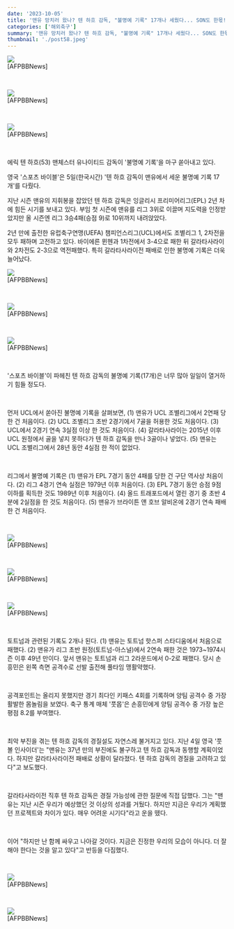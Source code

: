```yaml
---
date: '2023-10-05'
title: '맨유 망치러 왔나? 텐 하흐 감독, "불명예 기록" 17개나 세웠다... SON도 한몫!'
categories: ['해외축구']
summary: '맨유 망치러 왔나? 텐 하흐 감독, "불명예 기록" 17개나 세웠다... SON도 한몫!'
thumbnail: './post58.jpeg'
---
```


![](https://imgnews.pstatic.net/image/108/2023/10/05/0003185878_001_20231005155801243.jpg?type=w647)<br />[AFPBBNews]

<br />

![](https://imgnews.pstatic.net/image/108/2023/10/05/0003185878_002_20231005155801307.jpg?type=w647)<br />[AFPBBNews]

<br />

![](https://imgnews.pstatic.net/image/108/2023/10/05/0003185878_003_20231005155801353.jpg?type=w647)<br />[AFPBBNews]

<br />

에릭 텐 하흐(53) 맨체스터 유나이티드 감독이 '불명예 기록'을 마구 쏟아내고 있다.

영국 '스포츠 바이블'은 5일(한국시간) '텐 하흐 감독이 맨유에서 세운 불명예 기록 17개'를 다뤘다.

지난 시즌 맨유의 지휘봉을 잡았던 텐 하흐 감독은 잉글리시 프리미어리그(EPL) 2년 차에 힘든 시기를 보내고 있다. 부임 첫 시즌에 맨유를 리그 3위로 이끌며 지도력을 인정받았지만 올 시즌엔 리그 3승4패(승점 9)로 10위까지 내려앉았다.

2년 만에 출전한 유럽축구연맹(UEFA) 챔피언스리그(UCL)에서도 조별리그 1, 2차전을 모두 패하며 고전하고 있다. 바이에른 뮌헨과 1차전에서 3-4으로 패한 뒤 갈라타사라이와 2차전도 2-3으로 역전패했다. 특히 갈라타사라이전 패배로 인한 불명예 기록은 더욱 늘어났다.

![](https://imgnews.pstatic.net/image/108/2023/10/05/0003185878_004_20231005155801423.jpg?type=w647)<br />[AFPBBNews]

<br />

![](https://imgnews.pstatic.net/image/108/2023/10/05/0003185878_005_20231005155801584.jpg?type=w647)<br />[AFPBBNews]

<br />

![](https://imgnews.pstatic.net/image/108/2023/10/05/0003185878_006_20231005155801648.jpg?type=w647)<br />[AFPBBNews]

<br />

'스포츠 바이블'이 파헤친 텐 하흐 감독의 불명예 기록(17개)은 너무 많아 일일이 열거하기 힘들 정도다.

<br />

먼저 UCL에서 쏟아진 불명예 기록을 살펴보면, (1) 맨유가 UCL 조별리그에서 2연패 당한 건 처음이다. (2) UCL 조별리그 초반 2경기에서 7골을 허용한 것도 처음이다. (3) UCL에서 2경기 연속 3실점 이상 한 것도 처음이다. (4) 갈라타사라이는 2015년 이후 UCL 원정에서 골을 넣지 못하다가 텐 하흐 감독을 만나 3골이나 넣었다. (5) 맨유는 UCL 조별리그에서 28년 동안 4실점 한 적이 없었다.

<br />

리그에서 불명예 기록은 (1) 맨유가 EPL 7경기 동안 4패를 당한 건 구단 역사상 처음이다. (2) 리그 4경기 연속 실점은 1979년 이후 처음이다. (3) EPL 7경기 동안 승점 9점 이하를 획득한 것도 1989년 이후 처음이다. (4) 올드 트래포드에서 열린 경기 중 초반 4분에 2실점을 한 것도 처음이다. (5) 맨유가 브라이튼 앤 호브 알비온에 2경기 연속 패배한 건 처음이다.

<br />

![](https://imgnews.pstatic.net/image/108/2023/10/05/0003185878_007_20231005155801697.jpg?type=w647)<br />[AFPBBNews]

<br />

![](https://imgnews.pstatic.net/image/108/2023/10/05/0003185878_008_20231005155801745.jpg?type=w647)<br />[AFPBBNews]

<br />

![](https://imgnews.pstatic.net/image/108/2023/10/05/0003185878_009_20231005155801809.jpg?type=w647)<br />[AFPBBNews]

<br />

토트넘과 관련된 기록도 2개나 된다. (1) 맨유는 토트넘 핫스퍼 스타디움에서 처음으로 패했다. (2) 맨유가 리그 초반 원정(토트넘-아스널)에서 2연속 패한 것은 1973~1974시즌 이후 49년 만이다. 앞서 맨유는 토트넘과 리그 2라운드에서 0-2로 패했다. 당시 손흥민은 왼쪽 측면 공격수로 선발 출전해 풀타임 맹활약했다.

<br />

공격포인트는 올리지 못했지만 경기 최다인 키패스 4회를 기록하며 양팀 공격수 중 가장 활발한 몸놀림을 보였다. 축구 통계 매체 '풋몹'은 손흥민에게 양팀 공격수 중 가장 높은 평점 8.2를 부여했다.

<br />

최악 부진을 겪는 텐 하흐 감독의 경질설도 자연스레 불거지고 있다. 지난 4일 영국 '풋볼 인사이더'는 "맨유는 37년 만의 부진에도 불구하고 텐 하흐 감독과 동행할 계획이었다. 하지만 갈라타사라이전 패배로 상황이 달라졌다. 텐 하흐 감독의 경질을 고려하고 있다"고 보도했다.

<br />

갈라타사라이전 직후 텐 하흐 감독은 경질 가능성에 관한 질문에 직접 답했다. 그는 "맨유는 지난 시즌 우리가 예상했던 것 이상의 성과를 거뒀다. 하지만 지금은 우리가 계획했던 프로젝트와 차이가 있다. 매우 어려운 시기다"라고 운을 뗐다.

<br />

이어 "하지만 난 함께 싸우고 나아갈 것이다. 지금은 진정한 우리의 모습이 아니다. 더 잘해야 한다는 것을 알고 있다"고 반등을 다짐했다.

<br />

![](https://imgnews.pstatic.net/image/108/2023/10/05/0003185878_010_20231005155801986.jpg?type=w647)<br />[AFPBBNews]

<br />

![](https://imgnews.pstatic.net/image/108/2023/10/05/0003185878_011_20231005155802107.jpg?type=w647)<br />[AFPBBNews]

<br />
